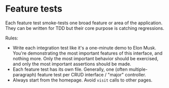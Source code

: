 # Feature tests

Each feature test smoke-tests one broad feature or area of the application. They can be written for TDD but their core purpose is catching regressions.

Rules:

- Write each integration test like it's a one-minute demo to Elon Musk. You're demonstrating the most important features of this interface, and nothing more. Only the most important behavior should be exercised, and only the most important assertions should be made.
- Each feature test has its own file. Generally, one (often multiple-paragraph) feature test per CRUD interface / "major" controller.
- Always start from the homepage. Avoid `visit` calls to other pages.
